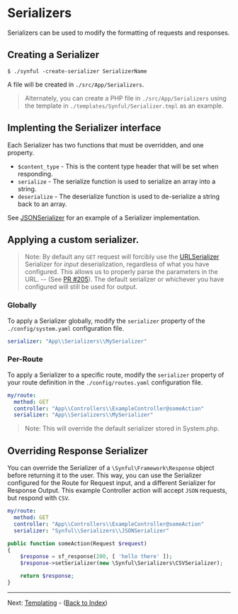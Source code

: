# Serializers

Serializers can be used to modify the formatting of requests and responses.

## Creating a Serializer

```shell
$ ./synful -create-serializer SerializerName
```

A file will be created in `./src/App/Serializers`.

> Alternately, you can create a PHP file in `./src/App/Serializers` using the template in `./templates/Synful/Serializer.tmpl` as an example.

## Implenting the Serializer interface

Each Serializer has two functions that must be overridden, and one property.

* `$content_type` - This is the content type header that will be set when responding.
* `serialize` - The serialize function is used to serialize an array into a string.
* `deserialize` - The deserialize function is used to de-serialize a string back to an array.

See [JSONSerializer](../src/Synful/Serializers/JSONSerializer.php) for an example of a Serializer implementation.

## Applying a custom serializer.

> Note: By default any `GET` request will forcibly use the [URLSerializer](../src/Synful/Serializers/URLSerializer.php) Serializer for *input* deserialization, regardless of what you have configured. This allows us to properly parse the parameters in the URL. -- (See [PR #205](https://github.com/nathan-fiscaletti/synful/pull/205)). The default serializer or whichever you have configured will still be used for output.

### Globally

To apply a Serializer globally, modify the `serializer` property of the `./config/system.yaml` configuration file.

```yaml
serializer: "App\\Serializers\\MySerializer"
```

### Per-Route

To apply a Serializer to a specific route, modify the `serializer` property of your route definition in the `./config/routes.yaml` configuration file.

```yaml
my/route:
  method: GET
  controller: "App\\Controllers\\ExampleController@someAction"
  serializer: "App\\Serializers\\MySerializer"
```

> Note: This will override the default serializer stored in System.php.

## Overriding Response Serializer

You can override the Serializer of a `\Synful\Framework\Response` object before returning it to the user.
This way, you can use the Serializer configured for the Route for Request input, and a different Serializer for Response Output. 
This example Controller action will accept `JSON` requests, but respond with `CSV`.

```yaml
my/route:
  method: GET
  controller: "App\\Controllers\\ExampleController@someAction"
  serializer: "Synful\\Serializers\\JSONSerializer"
```

```php
public function someAction(Request $request)
{
    $response = sf_response(200, [ 'hello there' ]);
    $response->setSerializer(new \Synful\Serializers\CSVSerializer);

    return $response;
}
```

---
Next: [Templating](./Templating.md) - ([Back to Index](./README.md))